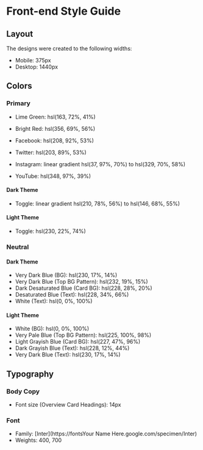 # Front-end Style Guide

## Layout

The designs were created to the following widths:

- Mobile: 375px
- Desktop: 1440px

## Colors

### Primary

- Lime Green: hsl(163, 72%, 41%)
- Bright Red: hsl(356, 69%, 56%)

- Facebook: hsl(208, 92%, 53%)
- Twitter: hsl(203, 89%, 53%)
- Instagram: linear gradient hsl(37, 97%, 70%) to hsl(329, 70%, 58%)
- YouTube: hsl(348, 97%, 39%)

#### Dark Theme

- Toggle: linear gradient hsl(210, 78%, 56%) to hsl(146, 68%, 55%)

#### Light Theme

- Toggle: hsl(230, 22%, 74%)

### Neutral

#### Dark Theme

- Very Dark Blue (BG): hsl(230, 17%, 14%)
- Very Dark Blue (Top BG Pattern): hsl(232, 19%, 15%)
- Dark Desaturated Blue (Card BG): hsl(228, 28%, 20%)
- Desaturated Blue (Text): hsl(228, 34%, 66%)
- White (Text): hsl(0, 0%, 100%)

#### Light Theme

- White (BG): hsl(0, 0%, 100%)
- Very Pale Blue (Top BG Pattern): hsl(225, 100%, 98%)
- Light Grayish Blue (Card BG): hsl(227, 47%, 96%)
- Dark Grayish Blue (Text): hsl(228, 12%, 44%)
- Very Dark Blue (Text): hsl(230, 17%, 14%)

## Typography

### Body Copy

- Font size (Overview Card Headings): 14px

### Font

- Family: [Inter](https://fontsYour Name Here.google.com/specimen/Inter)
- Weights: 400, 700
